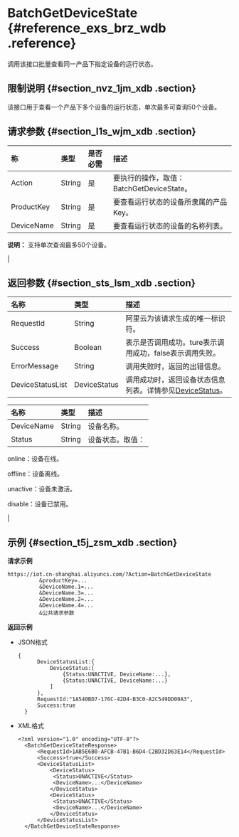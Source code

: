 # BatchGetDeviceState {#reference_exs_brz_wdb .reference}

调用该接口批量查看同一产品下指定设备的运行状态。

## 限制说明 {#section_nvz_1jm_xdb .section}

该接口用于查看一个产品下多个设备的运行状态，单次最多可查询50个设备。

## 请求参数 {#section_l1s_wjm_xdb .section}

|称|类型|是否必需|描述|
|:-|:-|:---|:-|
|Action|String|是|要执行的操作，取值：BatchGetDeviceState。|
|ProductKey|String|是|要查看运行状态的设备所隶属的产品Key。|
|DeviceName|String|是| 要查看运行状态的设备的名称列表。

 **说明：** 支持单次查询最多50个设备。

 |

## 返回参数 {#section_sts_lsm_xdb .section}

|名称|类型|描述|
|:-|:-|:-|
|RequestId|String|阿里云为该请求生成的唯一标识符。|
|Success|Boolean|表示是否调用成功。ture表示调用成功，false表示调用失败。|
|ErrorMessage|String|调用失败时，返回的出错信息。|
|DeviceStatusList|DeviceStatus|调用成功时，返回设备状态信息列表。详情参见[DeviceStatus](#table_thn_ssm_xdb)。|

|名称|类型|描述|
|:-|:-|:-|
|DeviceName|String|设备名称。|
|Status|String| 设备状态。取值：

 online：设备在线。

 offline：设备离线。

 unactive：设备未激活。

 disable：设备已禁用。

 |

## 示例 {#section_t5j_zsm_xdb .section}

**请求示例**

```
https://iot.cn-shanghai.aliyuncs.com/?Action=BatchGetDeviceState
          &productKey=...
          &DeviceName.1=...
          &DeviceName.3=...
          &DeviceName.2=...
          &DeviceName.4=...
          &公共请求参数
```

**返回示例**

-   JSON格式

    ```
    {
          DeviceStatusList:{
              DeviceStatus:[
                  {Status:UNACTIVE, DeviceName:...},
                  {Status:UNACTIVE, DeviceName:...}
              ]
          },
          RequestId:"1A540BD7-176C-42D4-B3C0-A2C549DD00A3",
          Success:true
      }
    ```

-   XML格式

    ```
    <?xml version="1.0" encoding="UTF-8"?> 
      <BatchGetDeviceStateResponse>
          <RequestId>1AB5E6B0-AFCB-47B1-B6D4-C2BD32D63E14</RequestId>
          <Success>true</Success>
          <DeviceStatusList>
              <DeviceStatus>
               <Status>UNACTIVE</Status>
               <DeviceName>...</DeviceName>
              </DeviceStatus>
              <DeviceStatus>
               <Status>UNACTIVE</Status>
               <DeviceName>...</DeviceName>
              </DeviceStatus>
          </DeviceStatusList>
      </BatchGetDeviceStateResponse>
    ```


